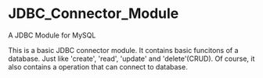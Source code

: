 JDBC_Connector_Module
=====================

A JDBC Module for MySQL

This is a basic JDBC connector module.
It contains basic funcitons of a database.
Just like 'create', 'read', 'update' and 'delete'(CRUD).
Of course, it also contains a operation that can connect to database.
